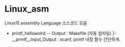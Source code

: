 # Linux_asm
Linux의 assembly Language 소스코드 모음
- printf_hellowolrd -- Output : Makefile (자동 컴파일)
                    |- __printf__Input_Output : scanf, printf 내장 함수 간단하게.
